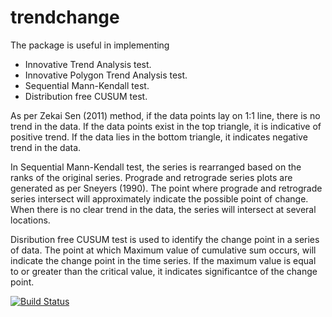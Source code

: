 # trendchange

The package is useful in implementing 

- Innovative Trend Analysis test.
- Innovative Polygon Trend Analysis test.
- Sequential Mann-Kendall test.
- Distribution free CUSUM test.

As per Zekai Sen (2011) method, if the data points lay on 1:1 line, there is no trend in the data. If the data points exist in the top triangle, it is indicative of positive trend. If the data lies in the bottom triangle, it indicates negative trend in the data.

In Sequential Mann-Kendall test, the series is rearranged based on the ranks of the original series. Prograde and retrograde series plots are generated as per Sneyers (1990). The point where prograde and retrograde series intersect will approximately indicate the possible point of change. When there is no clear trend in the data, the series will intersect at several locations.

Disribution free CUSUM test is used to identify the change point in a series of data. The point at which Maximum value of cumulative sum occurs, will indicate the change point in the time series. If the maximum value is equal to or greater than the critical value, it indicates significantce of the change point.

[![Build Status](https://travis-ci.com/patakamuri/trendchange.svg?branch=master)](https://travis-ci.com/patakamuri/trendchange)
